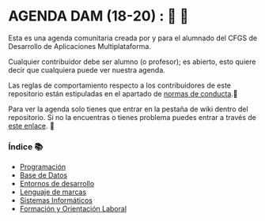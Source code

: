 # AGENDA DAM (18-20) : :notebook_with_decorative_cover:  :pencil:
Esta es una agenda comunitaria creada por y para el alumnado del CFGS de Desarrollo de Aplicaciones Multiplataforma.

Cualquier contribuidor debe ser alumno (o profesor); es abierto, esto quiere decir que cualquiera puede ver nuestra agenda.

Las reglas de comportamiento respecto a los contribuidores de este repositorio están estipuladas en el apartado de [normas de conducta]().:straight_ruler:

Para ver la agenda solo tienes que entrar en la pestaña de wiki dentro del repositorio. Si no la encuentras o tienes problema puedes entrar a través de [este enlace](https://github.com/Jose-Robles/AGENDA_DAM_18-20/wiki). :open_file_folder:

### Índice :books:
* [Programación](https://github.com/Jose-Robles/AGENDA_DAM_18-20/wiki/Programaci%C3%B3n)
* [Base de Datos](https://github.com/Jose-Robles/AGENDA_DAM_18-20/wiki/Base-De-Datos)
* [Entornos de desarrollo](https://github.com/Jose-Robles/AGENDA_DAM_18-20/wiki/Entorno-de-Desarrollo)
* [Lenguaje de marcas](https://github.com/Jose-Robles/AGENDA_DAM_18-20/wiki/Lenguaje-de-Marcas)
* [Sistemas Informáticos](https://github.com/Jose-Robles/AGENDA_DAM_18-20/wiki/Sistemas-Inform%C3%A1ticos)
* [Formación y Orientación Laboral](https://github.com/Jose-Robles/AGENDA_DAM_18-20/wiki/Formaci%C3%B3n-y-Orientaci%C3%B3n-Laboral)
